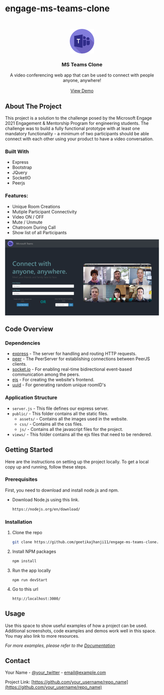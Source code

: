 # engage-ms-teams-clone



<!-- PROJECT LOGO -->
<br />
<p align="center">
  <a href="https://github.com/geetikajhanji11/engage-ms-teams-clone">
    <img src="public/assets/logo.png" alt="Logo" width="80" height="80">
  </a>

  <h3 align="center">MS Teams Clone</h3>

  <p align="center">
    A video conferencing web app that can be used to connect with people anyone, anywhere!
    <br />
    <br />
    <a href="TO BE SET">View Demo</a>
  </p>
</p>


<!-- ABOUT THE PROJECT -->
## About The Project
This project is a solution to the challenge posed by the Microsoft Engage 2021 Engagement & Mentorship Program for engineering students. The challenge was to build a fully functional prototype with at least one mandatory functionality - a minimum of two participants should be able connect with each other using your product to have a video conversation.

### Built With
* Express
* Bootstrap
* JQuery
* SocketIO
* Peerjs

### Features:
* Unique Room Creations
* Mutiple Participant Connectivity
* Video ON / OFF
* Mute / Unmute
* Chatroom During Call
* Show list of all Participants

![project-image](public/assets/home.png)

## Code Overview

### Dependencies

* [express](https://github.com/expressjs/express) - The server for handling and routing HTTP requests.
* [peer](https://peerjs.com/) - The PeerServer for establishing connections between PeerJS clients.
* [socket.io](https://socket.io/docs/v4/index.html) - For enabling real-time bidirectional event-based communication among the peers.
* [ejs](https://ejs.co/) - For creating the website's frontend.
* [uuid](https://www.npmjs.com/package/uuid?activeTab=readme) - For generating random unique roomID's

### Application Structure

* `server.js` - This file defines our express server.
* `public/` - This folder contains all the static files.
  *  `assets/` - Contains all the images used in the website.
  *  `css/` - Contains all the css files.
  *  `js/` - Contains all the javascript files for the project.
* `views/` - This folder contains all the ejs files that need to be rendered.


<!-- GETTING STARTED -->
## Getting Started

Here are the instructions on setting up the project locally.
To get a local copy up and running, follow these steps.

### Prerequisites

First, you need to download and install node.js and npm.
* Download Node.js using this link.
  ```sh
  https://nodejs.org/en/download/
  ```

### Installation

1. Clone the repo
   ```sh
   git clone https://github.com/geetikajhanji11/engage-ms-teams-clone.git
   ```
2. Install NPM packages
   ```sh
   npm install
   ```
3. Run the app locally
   ```JS
   npm run devStart
   ```
4. Go to this url
   ```JS
   http://localhost:3000/
   ```




<!-- USAGE EXAMPLES -->
## Usage

Use this space to show useful examples of how a project can be used. Additional screenshots, code examples and demos work well in this space. You may also link to more resources.

_For more examples, please refer to the [Documentation](https://example.com)_



<!-- CONTACT -->
## Contact

Your Name - [@your_twitter](https://twitter.com/your_username) - email@example.com

Project Link: [https://github.com/your_username/repo_name](https://github.com/your_username/repo_name)


